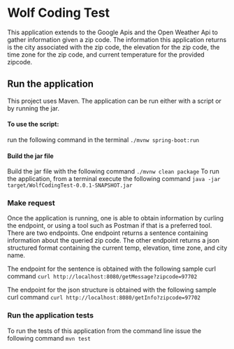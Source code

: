 #  Wolf Coding Test
This application extends to the Google Apis and the Open Weather Api to gather information given a zip code.
The information this application returns is the city associated with the zip code, the elevation for the zip code, the time zone
for the zip code, and current temperature for the provided zipcode.


## Run the application
This project uses Maven.
The application can be run either with a script or by running the jar.

#### To use the script:
run the following command in the terminal `./mvnw spring-boot:run`

#### Build the jar file
 Build the jar file with the following command `./mvnw clean package`
 To run the application, from a terminal execute the following command `java -jar target/WolfCodingTest-0.0.1-SNAPSHOT.jar`
 
### Make request
Once the application is running, one is able to obtain information by curling the endpoint, or using a tool such as Postman 
if that is a preferred tool. 
There are two endpoints.  One endpoint returns a sentence containing information about the queried zip code.  The other
endpoint returns a json structured format containing the current temp, elevation, time zone, and city name.

The endpoint for the sentence is obtained with the following sample curl command `curl http://localhost:8080/getMessage?zipcode=97702
`

The endpoint for the json structure is obtained with the following sample curl command `curl http://localhost:8080/getInfo?zipcode=97702
`
 
 
 ### Run the application tests
 To run the tests of this application from the command line issue the following command `mvn test`
 
 
